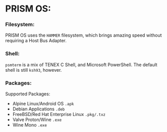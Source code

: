 # PRISM OS:

### Filesystem:
PRISM OS uses the <code>HAMMER</code> filesystem, which brings amazing speed without requiring a Host Bus Adapter.

### Shell:
<code>psmterm</code> is a mix of TENEX C Shell, and Microsoft PowerShell.
The default shell is still <code>ksh93</code>, however.

### Packages:
Supported Packages:
- Alpine Linux/Android OS <code>.apk</code>
- Debian Applications <code>.deb</code>
- FreeBSD/Red Hat Enterprise Linux <code>.pkg/.txz</code>
- Valve Proton/Wine <code>.exe</code>
- Wine Mono <code>.exe</code>